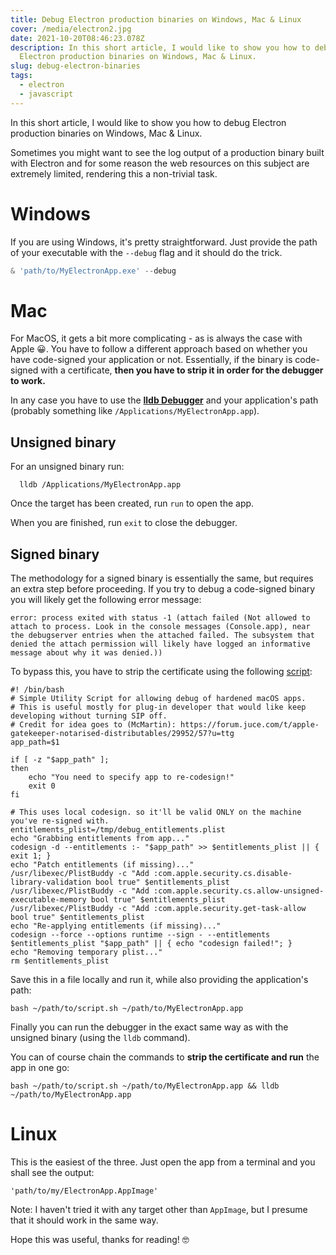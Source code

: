 ```yaml
---
title: Debug Electron production binaries on Windows, Mac & Linux
cover: /media/electron2.jpg
date: 2021-10-20T08:46:23.078Z
description: In this short article, I would like to show you how to debug
  Electron production binaries on Windows, Mac & Linux.
slug: debug-electron-binaries
tags:
  - electron
  - javascript
---
```

In this short article, I would like to show you how to debug Electron production binaries on Windows, Mac & Linux. 

Sometimes you might want to see the log output of a production binary built with Electron and for some reason the web resources on this subject are extremely limited, rendering this a non-trivial task.

# Windows

If you are using Windows, it's pretty straightforward. Just provide the path of your executable with the `--debug` flag and it should do the trick.

```powershell
& 'path/to/MyElectronApp.exe' --debug
```

# Mac

For MacOS, it gets a bit more complicating - as is always the case with Apple 😀. You have to follow a different approach based on whether you have code-signed your application or not. Essentially, if the binary is code-signed with a certificate, **then you have to strip it in order for the debugger to work.**

In any case you have to use the **[lldb Debugger](https://lldb.llvm.org/)** and your application's path (probably something like `/Applications/MyElectronApp.app`).

## Unsigned binary

For an unsigned binary run:

```shell
  lldb /Applications/MyElectronApp.app
```

Once the target has been created, run `run` to open the app.

When you are finished, run `exit` to close the debugger.

## Signed binary

The methodology for a signed binary is essentially the same, but requires an extra step before proceeding. If you try to debug a code-signed binary you will likely get the following error message:

`error: process exited with status -1 (attach failed (Not allowed to attach to process. Look in the console messages (Console.app), near the debugserver entries when the attached failed. The subsystem that denied the attach permission will likely have logged an informative message about why it was denied.))`

To bypass this, you have to strip the certificate using the following [script](https://gist.github.com/talaviram/1f21e141a137744c89e81b58f73e23c3):

```shell
#! /bin/bash
# Simple Utility Script for allowing debug of hardened macOS apps.
# This is useful mostly for plug-in developer that would like keep developing without turning SIP off.
# Credit for idea goes to (McMartin): https://forum.juce.com/t/apple-gatekeeper-notarised-distributables/29952/57?u=ttg
app_path=$1

if [ -z "$app_path" ];
then
    echo "You need to specify app to re-codesign!"
    exit 0
fi

# This uses local codesign. so it'll be valid ONLY on the machine you've re-signed with.
entitlements_plist=/tmp/debug_entitlements.plist
echo "Grabbing entitlements from app..."
codesign -d --entitlements :- "$app_path" >> $entitlements_plist || { exit 1; }
echo "Patch entitlements (if missing)..."
/usr/libexec/PlistBuddy -c "Add :com.apple.security.cs.disable-library-validation bool true" $entitlements_plist
/usr/libexec/PlistBuddy -c "Add :com.apple.security.cs.allow-unsigned-executable-memory bool true" $entitlements_plist
/usr/libexec/PlistBuddy -c "Add :com.apple.security.get-task-allow bool true" $entitlements_plist
echo "Re-applying entitlements (if missing)..."
codesign --force --options runtime --sign - --entitlements $entitlements_plist "$app_path" || { echo "codesign failed!"; }
echo "Removing temporary plist..."
rm $entitlements_plist
```

Save this in a file locally and run it, while also providing the application's path:

```shell
bash ~/path/to/script.sh ~/path/to/MyElectronApp.app
```

Finally you can run the debugger in the exact same way as with the unsigned binary (using the `lldb` command).

You can of course chain the commands to **strip the certificate and run** the app in one go:

```shell
bash ~/path/to/script.sh ~/path/to/MyElectronApp.app && lldb ~/path/to/MyElectronApp.app   
```

# Linux

This is the easiest of the three. Just open the app from a terminal and you shall see the output:

```
'path/to/my/ElectronApp.AppImage'
```

Note: I haven't tried it with any target other than `AppImage`, but I presume that it should work in the same way.

Hope this was useful, thanks for reading! 🤓